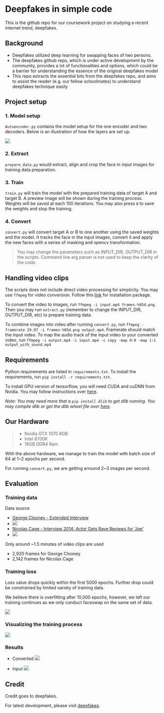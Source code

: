 # Deepfakes in simple code

This is the github repo for our coursework project on studying a recent internet trend, deepfakes.

## Background
* Deepfakes utilized deep learning for swapping faces of two persons.
* The deepfakes github repo, which is under active development by the community, provides a lot of functionalities and options, which could be a barrier for understanding the essence of the original deepfakes model
* This repo extracts the essential bits from the deepfakes repo, and aims to assist the reader (e.g. our fellow schoolmates) to understand deepfakes technique easily

## Project setup

### 1. Model setup

`Autoencoder.py` contains the model setup for the one encoder and two decoders.  Below is an illustration of how the layers are set up.

![](assets/model_layers.png)

### 2. Extract

`prepare_data.py` would extract, align and crop the face in input images for training data preparation.

### 3. Train

`train.py` will train the model with the prepared training data of target A and target B. A preview image will be shown during the training process.  Weights will be saved at each 100 iterations.  You may also press `Q` to save the weights and stop the training.

### 4. Convert

`convert.py` will convert target A or B to one another using the saved weights and the model.  It tracks the face in the input images, convert it and apply the new faces with a series of masking and opencv transformation.

> You may change the parameters such as INPUT_DIR, OUTPUT_DIR in the scripts.  Command line arg parser is not used to keep the clarity of the code.

## Handling video clips

The scripts does not include direct video processing for simplicity.  You may use `ffmpeg` for video conversion. Follow this [link](https://www.ffmpeg.org/download.html) for installation package.

To convert the video to images, run `ffmpeg -i input.mp4 frames-%05d.png`.  Then you may run `extract.py` (remember to change the INPUT_DIR, OUTPUT_DIR, etc) to prepare training data.

To combine images into video after running `convert.py`, run `ffmpeg -framerate 29.97 -i frames-%05d.png output.mp4`.  Framerate should match the input video.  To map the audio track of the input video to your converted video, run `ffmpeg -i output.mp4 -i input.mp4 -c copy -map 0:0 -map 1:1 output_with_sound.mp4`

## Requirements
Python requirements are listed in `requirements.txt`.  To install the requirements, run `pip install -r requirements.txt`.

To install GPU version of tensorflow, you will need CUDA and cuDNN from Nvidia. You may follow instructions over [here](https://www.tensorflow.org/install/).

*Note: You may need more that a `pip install dlib` to get dlib running. You may compile dlib or get the dlib wheel file over [here](https://github.com/charlielito/install-dlib-python-windows).*

## Our Hardware
> * Nvidia GTX 1070 8GB
> * Intel 8700K
> * 16GB DDR4 Ram

With the above hardware, we manage to train the model with batch size of 64 at 1~2 epochs per second.

For running `convert.py`, we are getting arround 2~3 images per second.

## Evaluation

### Training data 
Data source
* [George Clooney - Extended Interview](https://www.youtube.com/watch?v=cSB7SRAReY0)
* ![](assets/clooney_input.jpg)
* [Nicolas Cage - Interview 2014: Actor Gets Rave Reviews for 'Joe'](https://www.youtube.com/watch?v=caxMBk1__-Y)
* ![](assets/cage_input.jpg)

Only around ~1.5 minutes of video clips are used
* 2,920 frames for George Clooney
* 2,142 frames for Nicolas Cage

### Training loss

Loss value drops quickly within the first 5000 epochs. Further drop could be constrained by limited variety of training data.

We believe there is overfitting after 10,000 epochs, however, we left our training continues as we only conduct faceswap on the same set of data.

![](assets/training_loss.png)

### Visualizing the training process

![](assets/training.gif)

### Results

* Converted
![](assets/video-frame-103_converted.png) 

* Input
![](assets/video-frame-103_input.png)

## Credit

Credit goes to deepfakes.

For latest development, please visit [deepfakes](https://github.com/deepfakes/faceswap).

